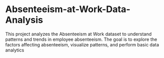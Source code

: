 # Absenteeism-at-Work-Data-Analysis
This project analyzes the Absenteeism at Work dataset to understand patterns and trends in employee absenteeism. The goal is to explore the factors affecting absenteeism, visualize patterns, and perform basic data analytics
